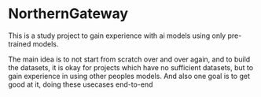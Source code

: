 # NorthernGateway

This is a study project to gain experience with ai models using only pre-trained models. 

The main idea is to not start from scratch over and over again, and to build the datasets, 
it is okay for projects which have no sufficient datasets, but to gain experience in using 
other peoples models. And also one goal is to get good at it, doing these usecases 
end-to-end
